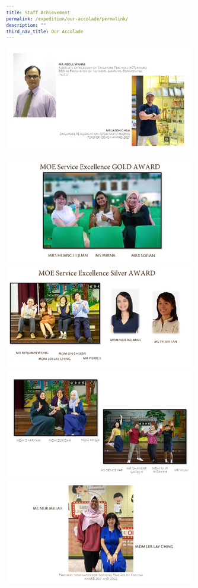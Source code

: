 ```yaml
---
title: Staff Achievement
permalink: /expedition/our-accolade/permalink/
description: ""
third_nav_title: Our Accolade
---
```


![](/images/Expedition/slide1.JPG)

![](/images/Expedition/slide2.JPG)
![](/images/Expedition/slide3.JPG)
![](/images/Expedition/slide4.JPG)
![](/images/Expedition/slide5.JPG)